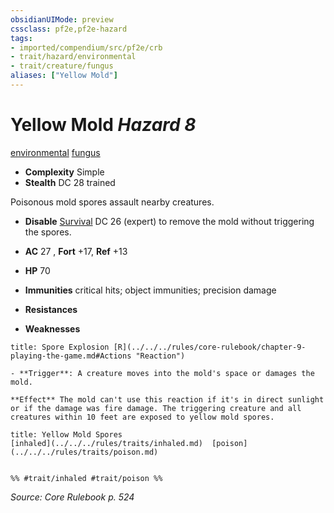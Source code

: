 ```yaml
---
obsidianUIMode: preview
cssclass: pf2e,pf2e-hazard
tags:
- imported/compendium/src/pf2e/crb
- trait/hazard/environmental
- trait/creature/fungus
aliases: ["Yellow Mold"]
---
```

# Yellow Mold *Hazard 8*  
[environmental](environmental.md)  [fungus](fungus-b1.md)  

- **Complexity** Simple
- **Stealth** DC 28 trained  

Poisonous mold spores assault nearby creatures.

- **Disable** [Survival](../../skills.md#Survival) DC 26 (expert) to remove the mold without triggering the spores.  

- **AC** 27 , **Fort** +17, **Ref** +13
- **HP** 70
- **Immunities** critical hits; object immunities; precision damage
- **Resistances** 
- **Weaknesses** 
     
```ad-embed-ability
title: Spore Explosion [R](../../../rules/core-rulebook/chapter-9-playing-the-game.md#Actions "Reaction")

- **Trigger**: A creature moves into the mold's space or damages the mold.

**Effect** The mold can't use this reaction if it's in direct sunlight or if the damage was fire damage. The triggering creature and all creatures within 10 feet are exposed to yellow mold spores.
```
```ad-embed-ability
title: Yellow Mold Spores
[inhaled](../../../rules/traits/inhaled.md)  [poison](../../../rules/traits/poison.md)  

  
%% #trait/inhaled #trait/poison %%
```

*Source: Core Rulebook p. 524*
